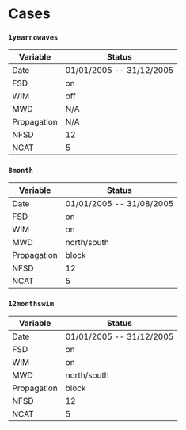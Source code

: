 # Cases

### ```1yearnowaves``` 
| Variable | Status |
| ------ | ------ |
| Date | 01/01/2005 -- 31/12/2005 |
| FSD | on |
| WIM | off |
| MWD | N/A |
| Propagation | N/A |
| NFSD | 12 |
| NCAT | 5 |


### ```8month``` 
| Variable | Status |
| ------ | ------ |
| Date | 01/01/2005 -- 31/08/2005 |
| FSD | on |
| WIM | on |
| MWD | north/south |
| Propagation | block |
| NFSD | 12 |
| NCAT | 5 |

### ```12monthswim``` 
| Variable | Status |
| ------ | ------ |
| Date | 01/01/2005 -- 31/12/2005 |
| FSD | on |
| WIM | on |
| MWD | north/south |
| Propagation | block |
| NFSD | 12 |
| NCAT | 5 |




